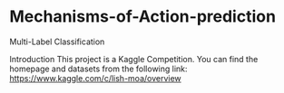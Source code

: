 # Mechanisms-of-Action-prediction
Multi-Label Classification

Introduction
This project is a Kaggle Competition.
You can find the homepage and datasets from the following link:
https://www.kaggle.com/c/lish-moa/overview

